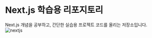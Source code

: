 # Next.js 학습용 리포지토리
Next.js 개념을 공부하고, 간단한 실습용 프로젝트 코드를 올리는 저장소입니다.
![nextjs](https://github.com/dodam24/Next.js/assets/121652059/0c3e27ce-f4df-461b-a3ea-8da8fb8100e3)
